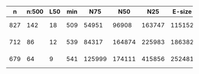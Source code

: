 n    |n:500  |L50  |min  |N75     |N50     |N25     |E-size  |max     |sum      |name
---  |---    |---  |---  |---     |---     |---     |---     |---     |---      |---
827  |142    |18   |509  |54951   |96908   |163747  |115152  |304047  |5488327  |unknown-unitigs.fa
712  |86     |12   |539  |84317   |164874  |225983  |186382  |565228  |5541183  |unknown-contigs.fa
679  |64     |9    |541  |125999  |174111  |415856  |252481  |565228  |5540864  |unknown-scaffolds.fa
